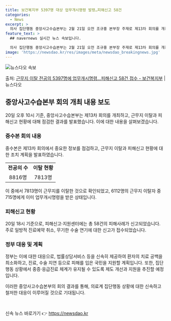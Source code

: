 ```yaml
---
title: 보건복지부 5397명 대상 업무개시명령 발령…피해신고 58건
categories:
  - News
excerpt: >
  의사 집단행동 중앙사고수습본부는 2월 21일 오전 조규홍 본부장 주재로 제13차 회의를 개최하고, 의사 집단…
feature_text: >
  ## navernews 실시간 뉴스 속보입니다.

  의사 집단행동 중앙사고수습본부는 2월 21일 오전 조규홍 본부장 주재로 제13차 회의를 개최하고, 의사 집단…
image: 'https://newsdao.kr/res/images/meta/newsdao_breakingnews.jpg'
---
```


![뉴스다오 속보](https://newsdao.kr/res/images/meta/newsdao_breakingnews.jpg)

<p>출처: <a href="https://newsdao.kr/3197" rel="dofollow">근무지 이탈 전공의 5397명에 업무개시명령…피해신고 58건 접수 - 보건복지부</a> | 뉴스다오</p>

<h2 data-ke-size="size26">중앙사고수습본부 회의 개최 내용 보도</h2>
<p data-ke-size="size16">20일 오후 10시 기준, 중앙사고수습본부는 제13차 회의를 개최하고, 근무지 이탈과 피해신고 현황에 대해 점검한 결과를 발표했습니다. 이에 대한 내용을 살펴보겠습니다.</p>

<h3>중수본 회의 내용</h3>
<p data-ke-size="size16">중수본은 제13차 회의에서 중요한 정보를 점검하고, 근무지 이탈과 피해신고 현황에 대한 조치 계획을 발표하였습니다.</p>

<table>
<tr>
    <td style="text-align: center; height: 17px;"><b>전공의 수</b></td>
    <td style="text-align: center; height: 17px;"><b>이탈 현황</b></td>
</tr>
<tr>
    <td style="text-align: center; height: 17px;">8816명</td>
    <td style="text-align: center; height: 17px;">7813명</td>
</tr>
</table>

<p data-ke-size="size16">이 중에서 7813명이 근무지를 이탈한 것으로 확인되었고, 6112명의 근무지 이탈자 중 715명에게 이미 업무개시명령을 받은 상태입니다.</p>

<h3>피해신고 현황</h3>
<p data-ke-size="size16">20일 18시 기준으로, 피해신고·지원센터에는 총 58건의 피해사례가 신고되었습니다. 주로 일방적 진료예약 취소, 무기한 수술 연기에 대한 신고가 접수되었습니다.</p>

<h3>정부 대응 및 계획</h3>
<p data-ke-size="size16">정부는 이에 대한 대응으로, 법률상담서비스 등을 신속히 제공하여 환자의 치료 공백을 최소화하고, 진료, 수술 지연 등으로 피해를 입은 국민을 지원할 계획입니다. 또한, 집단행동 상황에서 중증·응급진료 체계가 유지될 수 있도록 제도 개선과 지원을 추진할 예정입니다.</p>

<p data-ke-size="size16">이러한 중앙사고수습본부의 회의 결과를 통해, 의료계 집단행동 상황에 대한 신속하고 철저한 대응이 이루어질 것으로 기대됩니다.</p>

<p data-ke-size="size16">&nbsp;</p> 

신속 뉴스 바로가기 👉 <a href="https://newsdao.kr" rel="dofollow">https://newsdao.kr</a>



